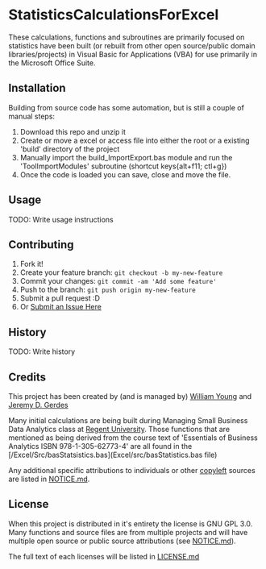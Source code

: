 # StatisticsCalculationsForExcel

These calculations, functions and subroutines are primarily focused on statistics have been built (or rebuilt from other open source/public domain libraries/projects) in Visual Basic for Applications (VBA) for use primarily in the Microsoft Office Suite. 

## Installation

Building from source code has some automation, but is still a couple of manual steps:
1. Download this repo and unzip it
2. Create or move a excel or access file into either the root or a existing 'build' directory of the project
3. Manually import the build_ImportExport.bas module and run the 'ToolImportModules' subroutine (shortcut keys{alt+f11; ctl+g})
4. Once the code is loaded you can save, close and move the file.

## Usage

TODO: Write usage instructions

## Contributing

1. Fork it!
2. Create your feature branch: `git checkout -b my-new-feature`
3. Commit your changes: `git commit -am 'Add some feature'`
4. Push to the branch: `git push origin my-new-feature`
5. Submit a pull request :D
6. Or [Submit an Issue Here](https://github.com/Temtesb/StatisticsCalculationsForExcel/issues/new)

## History

TODO: Write history

## Credits

This project has been created by (and is managed by) [William Young](mailto:wmyoung708@gmail.com) and [Jeremy D. Gerdes](mailto:jeremy.gerdes@navy.mil) 

Many initial calculations are being built during Managing Small Business Data Analytics class at [Regent University](www.regent.edu/). Those functions that are mentioned as being derived from the course text of 'Essentials of Business Analytics ISBN 978-1-305-62773-4' are all found in the [/Excel/Src/basStatsistics.bas](Excel/src/basStatistics.bas file)

Any additional specific attributions to individuals or other [copyleft](https://copyleft.org/) sources are listed in [NOTICE.md](NOTICE.md).

## License

When this project is distributed in it's entirety the license is GNU GPL 3.0.  Many functions and source files are from multiple projects and will have multiple open source or public source attributions (see [NOTICE.md](NOTICE.md)). 

The full text of each licenses will be listed in [LICENSE.md](LICENSE.md)

